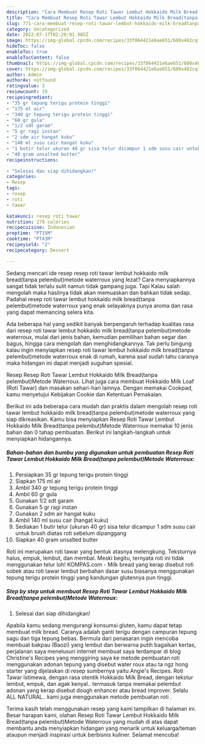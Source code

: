 ```yaml
---
description: "Cara Membuat Resep Roti Tawar Lembut Hokkaido Milk Bread(tanpa pelembut)Metode Waterroux yang Lezat Sekali, Buat Buka Puasa Lezat Sekali"
title: "Cara Membuat Resep Roti Tawar Lembut Hokkaido Milk Bread(tanpa pelembut)Metode Waterroux yang Lezat Sekali, Buat Buka Puasa Lezat Sekali"
slug: 771-cara-membuat-resep-roti-tawar-lembut-hokkaido-milk-breadtanpa-pelembutmetode-waterroux-yang-lezat-sekali-buat-buka-puasa-lezat-sekali
category: Uncategorized
date: 2022-07-17T02:29:01.985Z
image: https://img-global.cpcdn.com/recipes/33f064421e6ae651/680x482cq70/resep-roti-tawar-lembut-hokkaido-milk-breadtanpa-pelembutmetode-waterroux-foto-resep-utama.jpg
hideToc: false
enableToc: true
enableTocContent: false
thumbnail: https://img-global.cpcdn.com/recipes/33f064421e6ae651/680x482cq70/resep-roti-tawar-lembut-hokkaido-milk-breadtanpa-pelembutmetode-waterroux-foto-resep-utama.jpg
cover: https://img-global.cpcdn.com/recipes/33f064421e6ae651/680x482cq70/resep-roti-tawar-lembut-hokkaido-milk-breadtanpa-pelembutmetode-waterroux-foto-resep-utama.jpg
author: Admin
authorAv: notfound
ratingvalue: 3
reviewcount: 19
recipeingredient:
- "35 gr tepung terigu protein tinggi"
- "175 ml air"
- "340 gr tepung terigu protein tinggi"
- "60 gr gula"
- "1/2 sdt garam"
- "5 gr ragi instan"
- "2 sdm air hangat kuku"
- "140 ml susu cair hangat kuku"
- "1 butir telur ukuran 40 gr sisa telur dicampur 1 sdm susu cair untuk brush diatas roti sebelum dipanggang"
- "40 gram unsalted butter"
recipeinstructions:

- "Selesai dan siap dihidangkan!"
categories:
- Resep
tags:
- resep
- roti
- tawar

katakunci: resep roti tawar 
nutrition: 279 calories
recipecuisine: Indonesian
preptime: "PT15M"
cooktime: "PT43M"
recipeyield: "2"
recipecategory: Dessert

---
```



Sedang mencari ide resep resep roti tawar lembut hokkaido milk bread(tanpa pelembut)metode waterroux yang lezat? Cara menyiapkannya sangat tidak terlalu sulit namun tidak gampang juga. Tapi Kalau salah mengolah maka hasilnya tidak akan memuaskan dan bahkan tidak sedap. Padahal resep roti tawar lembut hokkaido milk bread(tanpa pelembut)metode waterroux yang enak selayaknya punya aroma dan rasa yang dapat memancing selera kita.


Ada beberapa hal yang sedikit banyak berpengaruh terhadap kualitas rasa dari resep roti tawar lembut hokkaido milk bread(tanpa pelembut)metode waterroux, mulai dari jenis bahan, kemudian pemilihan bahan segar dan bagus, hingga cara mengolah dan menghidangkannya. Tak perlu bingung kalau ingin menyiapkan resep roti tawar lembut hokkaido milk bread(tanpa pelembut)metode waterroux enak di rumah, karena asal sudah tahu caranya maka hidangan ini dapat menjadi suguhan spesial.

Resep Resep Roti Tawar Lembut Hokkaido Milk Bread(tanpa pelembut)Metode Waterroux. Lihat juga cara membuat Hokkaido Milk Loaf (Roti Tawar) dan masakan sehari-hari lainnya. Dengan memakai Cookpad, kamu menyetujui Kebijakan Cookie dan Ketentuan Pemakaian.


Berikut ini ada beberapa cara mudah dan praktis dalam mengolah resep roti tawar lembut hokkaido milk bread(tanpa pelembut)metode waterroux yang siap dikreasikan. Kamu bisa menyiapkan Resep Roti Tawar Lembut Hokkaido Milk Bread(tanpa pelembut)Metode Waterroux memakai 10 jenis bahan dan 0 tahap pembuatan. Berikut ini langkah-langkah untuk menyiapkan hidangannya.

<!--inarticleads1-->

##### Bahan-bahan dan bumbu yang digunakan untuk pembuatan Resep Roti Tawar Lembut Hokkaido Milk Bread(tanpa pelembut)Metode Waterroux:

1. Persiapkan 35 gr tepung terigu protein tinggi
1. Siapkan 175 ml air
1. Ambil 340 gr tepung terigu protein tinggi
1. Ambil 60 gr gula
1. Gunakan 1/2 sdt garam
1. Gunakan 5 gr ragi instan
1. Gunakan 2 sdm air hangat kuku
1. Ambil 140 ml susu cair (hangat kuku)
1. Sediakan 1 butir telur (ukuran 40 gr) sisa telur dicampur 1 sdm susu cair untuk brush diatas roti sebelum dipanggang
1. Siapkan 40 gram unsalted butter


Roti ini merupakan roti tawar yang bentuk atasnya melengkung. Teksturnya halus, empuk, lembut, dan membal. Meski begitu, ternyata roti ini tidak menggunakan telur loh! KOMPAS.com - Milk bread yang kerap disebut roti sobek atau roti tawar lembut berbahan dasar susu biasanya menggunakan tepung terigu protein tinggi yang kandungan glutennya pun tinggi. 

<!--inarticleads2-->

##### Step by step untuk membuat Resep Roti Tawar Lembut Hokkaido Milk Bread(tanpa pelembut)Metode Waterroux:


1. Selesai dan siap dihidangkan!

Apabila kamu sedang mengurangi konsumsi gluten, kamu dapat tetap membuat milk bread. Caranya adalah ganti terigu dengan campuran tepung sagu dan tiga tepung bebas. Bermula dari penasaran ingin mencoba membuat bakpau (Baozi) yang lembut dan berwarna putih bagaikan kertas, perjalanan saya menelusuri internet membuat saya terdampar di blog Christine&#39;s Recipes yang menggiring saya ke metode pembuatan roti menggunakan adonan tepung yang disebut water roux atau ta ngz hong starter yang dijelaskan di resep sumbernya yaitu Angie&#39;s Recipes. Roti Tawar Istimewa, dengan rasa otentik Hokkaido Milk Bread, dengan tekstur lembut, empuk, dan agak kenyal.. termasuk tanpa memakai pelembut adonan yang kerap disebut dough enhancer atau bread improver. Selalu ALL NATURAL.. kami juga menggunakan metode pembuatan roti . 

Terima kasih telah menggunakan resep yang kami tampilkan di halaman ini. Besar harapan kami, olahan Resep Roti Tawar Lembut Hokkaido Milk Bread(tanpa pelembut)Metode Waterroux yang mudah di atas dapat membantu anda menyiapkan hidangan yang menarik untuk keluarga/teman ataupun menjadi inspirasi untuk berbisnis kuliner. Selamat mencoba!
